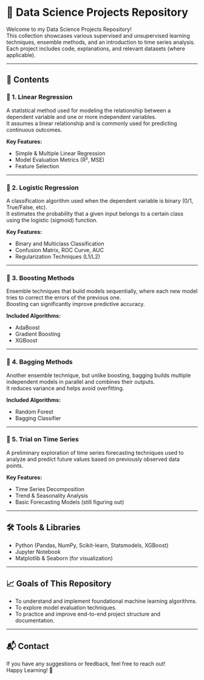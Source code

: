 # 🧠 Data Science Projects Repository

Welcome to my Data Science Projects Repository!  
This collection showcases various supervised and unsupervised learning techniques, ensemble methods, and an introduction to time series analysis. Each project includes code, explanations, and relevant datasets (where applicable).

---

## 📂 Contents

### 🔹 1. **Linear Regression**
A statistical method used for modeling the relationship between a dependent variable and one or more independent variables.  
It assumes a linear relationship and is commonly used for predicting continuous outcomes.

**Key Features:**
- Simple & Multiple Linear Regression
- Model Evaluation Metrics (R², MSE)
- Feature Selection

---

### 🔹 2. **Logistic Regression**
A classification algorithm used when the dependent variable is binary (0/1, True/False, etc).  
It estimates the probability that a given input belongs to a certain class using the logistic (sigmoid) function.

**Key Features:**
- Binary and Multiclass Classification
- Confusion Matrix, ROC Curve, AUC
- Regularization Techniques (L1/L2)

---

### 🔹 3. **Boosting Methods**
Ensemble techniques that build models sequentially, where each new model tries to correct the errors of the previous one.  
Boosting can significantly improve predictive accuracy.

**Included Algorithms:**
- AdaBoost
- Gradient Boosting
- XGBoost

---

### 🔹 4. **Bagging Methods**
Another ensemble technique, but unlike boosting, bagging builds multiple independent models in parallel and combines their outputs.  
It reduces variance and helps avoid overfitting.

**Included Algorithms:**
- Random Forest
- Bagging Classifier

---

### 🔹 5. **Trial on Time Series**
A preliminary exploration of time series forecasting techniques used to analyze and predict future values based on previously observed data points.

**Key Features:**
- Time Series Decomposition
- Trend & Seasonality Analysis
- Basic Forecasting Models (still figuring out)

---

## 🛠 Tools & Libraries
- Python (Pandas, NumPy, Scikit-learn, Statsmodels, XGBoost)
- Jupyter Notebook
- Matplotlib & Seaborn (for visualization)

---

## 📈 Goals of This Repository
- To understand and implement foundational machine learning algorithms.
- To explore model evaluation techniques.
- To practice and improve end-to-end project structure and documentation.

---

## 📬 Contact
If you have any suggestions or feedback, feel free to reach out!  
Happy Learning! 🚀
